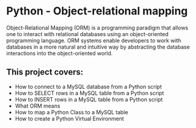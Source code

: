 # Python - Object-relational mapping
Object-Relational Mapping (ORM) is a programming paradigm that allows one to interact with relational databases using an object-oriented programming language. ORM systems enable developers to work with databases in a more natural and intuitive way by abstracting the database interactions into the object-oriented world.
## This project covers:
- How to connect to a MySQL database from a Python script
- How to SELECT rows in a MySQL table from a Python script
- How to INSERT rows in a MySQL table from a Python script
- What ORM means
- How to map a Python Class to a MySQL table
- How to create a Python Virtual Environment
